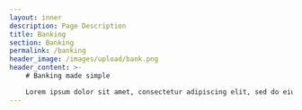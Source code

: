 ```yaml
---
layout: inner
description: Page Description
title: Banking
section: Banking
permalink: /banking
header_image: /images/upload/bank.png
header_content: >- 
    # Banking made simple

    Lorem ipsum dolor sit amet, consectetur adipiscing elit, sed do eiusmod tempor incididunt ut labore et dolore magna aliqua. Ut enim ad minim veniam, quis nostrud exercitation ullamco laboris nisi ut aliquip ex ea commodo.
---
```

